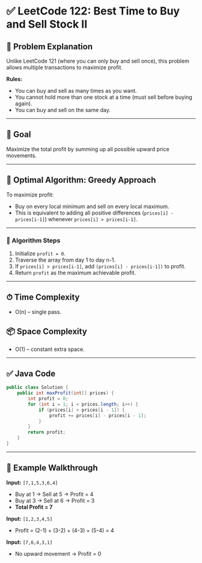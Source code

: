# ✅ LeetCode 122: Best Time to Buy and Sell Stock II

## 📝 Problem Explanation

Unlike LeetCode 121 (where you can only buy and sell once), this problem allows multiple transactions to maximize profit.

**Rules:**
- You can buy and sell as many times as you want.
- You cannot hold more than one stock at a time (must sell before buying again).
- You can buy and sell on the same day.

---

## 🎯 Goal

Maximize the total profit by summing up all possible upward price movements.

---

## 🧠 Optimal Algorithm: Greedy Approach

To maximize profit:
- Buy on every local minimum and sell on every local maximum.
- This is equivalent to adding all positive differences (`prices[i] - prices[i-1]`) whenever `prices[i] > prices[i-1]`.

---

### 🔄 Algorithm Steps

1. Initialize `profit = 0`.
2. Traverse the array from day 1 to day n-1.
3. If `prices[i] > prices[i-1]`, add `(prices[i] - prices[i-1])` to profit.
4. Return `profit` as the maximum achievable profit.

---

## ⏱ Time Complexity

- O(n) – single pass.

## 📦 Space Complexity

- O(1) – constant extra space.

---

## ✅ Java Code

```java
public class Solution {
    public int maxProfit(int[] prices) {
        int profit = 0;
        for (int i = 1; i < prices.length; i++) {
            if (prices[i] > prices[i - 1]) {
                profit += prices[i] - prices[i - 1];
            }
        }
        return profit;
    }
}
```

---

## 🧪 Example Walkthrough

**Input:** `[7,1,5,3,6,4]`  
- Buy at 1 → Sell at 5 → Profit = 4  
- Buy at 3 → Sell at 6 → Profit = 3  
- **Total Profit = 7**

**Input:** `[1,2,3,4,5]`  
- Profit = (2-1) + (3-2) + (4-3) + (5-4) = 4

**Input:** `[7,6,4,3,1]`  
- No upward movement → Profit = 0
